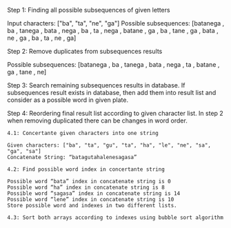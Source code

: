 Step 1: Finding all possible subsequences of given letters

Input characters: ["ba", "ta", "ne", "ga"]
Possible subsequences: [batanega , ba , tanega , bata , nega , ba , ta , nega , batane , ga , ba , tane , ga , bata , ne , ga , ba , ta , ne , ga]

Step 2: Remove duplicates from subsequences results

Possible subsequences: [batanega , ba , tanega , bata , nega , ta , batane , ga , tane , ne]

Step 3: Search remaining subsequences results in database. If subsequences result exists in database, then add them into result list and consider as a possible word in given plate.

Step 4: Reordering final result list according to given character list. In step 2 when removing duplicated there can be changes in word order. 
	
	4.1: Concertante given characters into one string
	
	Given characters: ["ba", "ta", "gu", "ta", "ha", "le", "ne", "sa", "ga", "sa"]
	Concatenate String: “batagutahalenesagasa”

	4.2: Find possible word index in concertante string

	Possible word “bata” index in concatenate string is 0
	Possible word “ha” index in concatenate string is 8
	Possible word “sagasa” index in concatenate string is 14	
	Possible word “lene” index in concatenate string is 10
	Store possible word and indexes in two different lists.
	
	4.3: Sort both arrays according to indexes using bubble sort algorithm
